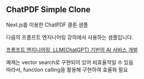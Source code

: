 ## ChatPDF Simple Clone

Next.js를 이용한 ChatPDF 클론 샘플

다음의 프롬프트 엔지니어링 강의에서 사용하는 샘플입니다.

[프롬프트 엔지니어링, LLM(ChatGPT) 기반의 AI 서비스 개발](https://fastcampus.co.kr/data_red_golbin)

예제는 vector search로 구현되어 있어 비효율적일 수 있음  
따라서, function calling을 활용해 구현하여 효율화 필요
